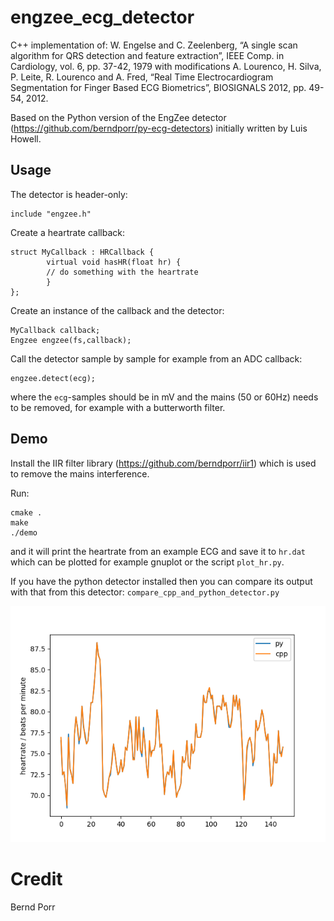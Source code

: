 # engzee_ecg_detector

C++ implementation of: W. Engelse and C. Zeelenberg, “A single scan algorithm for QRS detection and feature extraction”, IEEE Comp. in Cardiology, vol. 6, pp. 37-42, 1979 with modifications A. Lourenco, H. Silva, P. Leite, R. Lourenco and A. Fred, “Real Time Electrocardiogram Segmentation for Finger Based ECG Biometrics”, BIOSIGNALS 2012, pp. 49-54, 2012.

Based on the Python version of the EngZee detector (https://github.com/berndporr/py-ecg-detectors) initially written by Luis Howell.

## Usage

The detector is header-only:
```
include "engzee.h"
```

Create a heartrate callback:

```
struct MyCallback : HRCallback {
        virtual void hasHR(float hr) {
		// do something with the heartrate
        }
};

```

Create an instance of the callback and the detector:
```
MyCallback callback;
Engzee engzee(fs,callback);
```

Call the detector sample by sample for example from an ADC
callback:
```
engzee.detect(ecg);
```
where the `ecg`-samples should be in mV and the mains (50 or 60Hz) needs
to be removed, for example with a butterworth filter.

## Demo

Install the IIR filter library (https://github.com/berndporr/iir1)
which is used to remove the mains interference.

Run:
```
cmake .
make
./demo
```
and it will print the heartrate from an example ECG and
save it to `hr.dat` which can be plotted for example
gnuplot or the script `plot_hr.py`.

If you have the python detector installed then you can
compare its output with that from this detector:
`compare_cpp_and_python_detector.py`

![alt tag](hrcomp.png)

# Credit

Bernd Porr
